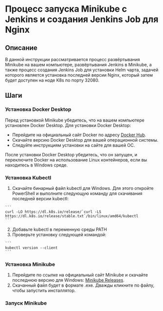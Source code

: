 # Процесс запуска Minikube с Jenkins и создания Jenkins Job для Nginx

## Описание

В данной инструкции рассматривается процесс развёртывания Minikube на вашем компьютере, развёртывания Jenkins в Minikube, а также процесс создания Jenkins Job для установки Helm чарта, задачей которого является установка последней версии Nginx, который затем будет доступен на ноде K8s по порту 32080.

## Шаги

### Установка Docker Desktop

Перед установкой Minikube убедитесь, что на вашем компьютере установлен Docker Desktop. Для установки Docker Desktop:

- Перейдите на официальный сайт Docker по адресу [Docker Hub](https://hub.docker.com/).
- Скачайте версию Docker Desktop для вашей операционной системы.
- Следуйте инструкциям установки на сайте для вашей ОС.

После установки Docker Desktop убедитесь, что он запущен, и переключите Docker на использование Linux контейнеров, если вы находитесь в Windows среде.

### Установка Kubectl
  1. Скачайте бинарный файл kubectl для Windows. Для этого откройте PowerShell и выполните следующую команду для скачивания последней версии kubectl:

    ```
    curl -LO https://dl.k8s.io/release/`curl -LS https://dl.k8s.io/release/stable.txt`/bin/linux/amd64/kubectl
    ```

  2. Добавьте kubectl в переменную среды PATH
  3. Проверьте установку следующей командой:

    ```
    kubectl version --client
    ```

### Установка Minikube

  1. Перейдите по ссылке на официальный сайт Minikube и скачайте последнюю версию для Windows: [Minikube Releases](https://github.com/kubernetes/minikube/releases).
  2. Скачанный файл будет в формате .exe. Дважды кликните по файлу, чтобы запустить инсталлятор.

### Запуск Minikube

